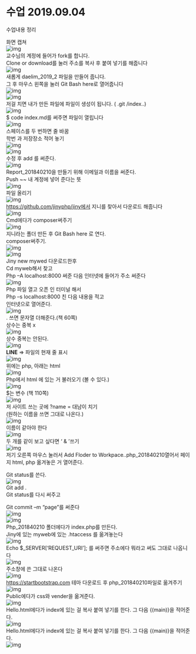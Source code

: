 # 수업 2019.09.04
수업내용 정리

화면 캡쳐 <br>
![img](./images02/1.png) <br>
교수님의 계정에 들어가 fork를 합니다.<br>
Clone or download를 눌러 주소를 복사 후 붙여 넣기를 해줍니다<br>
![img](./images02/2.png)<br>
새롭게 daelim_2019_2 파일을 만들어 줍니다.<br>
그 후 마우스 왼쪽을  눌러 Git Bash here로 열어줍니다<br>
![img](./images02/3.png)<br>
![img](./images02/4.png)<br>
저걸 치면 내가 만든 파일에 파일이 생성이 됩니다. ( .git  /index..)<br>
![img](./images02/5.png)<br>
$ code index.md를  써주면 파일이 열립니다<br>
![img](./images02/6.png) <br>
스페이스를 두 번하면  줄 바꿈<br>
학번 과 저장장소 적어 놓기<br>
![img](./images02/7.png) <br>
![img](./images02/8.png) <br>
수정 후 add 를 써준다.<br>
![img](./images02/9.png)<br>
Report_201840210을 만들기 위해 이메일과 이름을 써준다.<br>
Push ~~ 내 계정에 넣어 준다는 뜻<br>
![img](./images02/10.png)<br>
파일 올리기<br>
![img](./images02/11.png)<br>
https://github.com/jinyphp/jiny에서 지니를 찾아서 다운로드 해줍니다<br>
![img](./images02/12.png)<br>
Cmd에다가 composer써주기<br>
![img](./images02/13.png)<br>
지니라는 폴더 만든 후 Git Bash here 로 연다.<br>
composer써주기.<br>
![img](./images02/14.png)<br>
![img](./images02/15.png)<br>
Jiny new mywed 다운로드한후<br>
Cd myweb해서 찾고 <br>
Php –A localhost:8000 써준 다음 인터넷에 들어가 주소 써준다<br>
![img](./images02/16.png)<br>
Php 파일 열고 오픈 인 터미널 해서 <br>
Php –s localhost:8000 친 다음 내용을 적고 <br>
인터넷으로 열어준다.<br>
![img](./images02/17.png)<br>
. 쓰면 문자열 더해준다.(책 60쪽) <br>
상수는 중복 x<br>
![img](./images02/18.png)<br>
상수 중복는  안된다.<br>
![img](./images02/19.png)<br>
__LINE__ => 파일의 현재 줄 표시<br>
![img](./images02/20.png)<br>
위에는 php, 아래는 html<br>
![img](./images02/21.png)<br>
Php에서 html 에 있는 거 불러오기 (볼 수 있다.)<br>
![img](./images02/22.png)<br>
$는 변수  (책 110쪽)<br>
![img](./images02/23.png)<br>
저 사이트 쓰는 곳에 ?name = 대남이 치기<br>
(원하는 이름을 쓰면 그대로 나온다.)<br>
![img](./images02/24.png)<br>
이름이 같아야 한다<br>
![img](./images02/25.png)<br>
두 개를 같이 보고 싶다면 ‘ & ’쓰기<br>
![img](./images02/26.png)<br>
저기 오른쪽 마우스 눌러서 Add Floder to Workpace..php_201840210열어서 페이지 html, php 옮겨놓은 거 열어준다.<br>

Git status를 쓴다.<br>
![img](./images02/27.png)<br>
Git add .<br>
Git status를 다시 써주고 <br>

Git commit –m “page”를 써준다 <br>
![img](./images02/28.png)<br>
![img](./images02/29.png)<br>
Php_201840210 폴더에다가 index.php를 만든다.<br>
Jiny에 있는 myweb에 있는 .htaccess 를 옮겨놓는다<br>
![img](./images02/30.png)<br>
Echo $_SERVER[‘REQUEST_URI’];  를 써주면 주소에다 뭐라고 써도 그대로 나옵니다<br>
![img](./images02/31.png)<br>
주소창에 쓴 그대로 나온다<br>
![img](./images02/32.png)<br>
https://startbootstrap.com 테마 다운로드 후 php_201840210파일로 옮겨주기<br>
![img](./images02/33.png)<br>
Public에다가 css와 vender을 옮겨준다.<br>
![img](./images02/34.png)<br>
Hello.html에다가 index에 있는 걸 복사 붙여 넣기를 한다. 그 다음 {(main)}을 적어준다.<br>
![img](./images02/35.png)<br>
Hello.html에다가 index에 있는 걸 복사 붙여 넣기를 한다. 그 다음 {(main)}을 적어준다.<br>
![img](./images02/36.png)<br>








